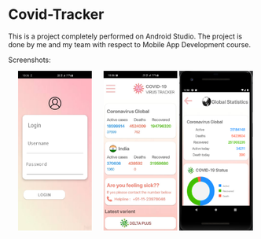 # Covid-Tracker

This is a project completely performed on Android Studio. The project is done by me and my team with respect to Mobile App Development course.

Screenshots:

<p float="left">
  <img src="screenshots/login.png" width="150" height="325" title="hover text"hspace="20">
  
  <img src="screenshots/home.png" width="150" height="325" title="hover text">
  
  <img src="screenshots/stats.png" width="150" height="325" title="hover text">
</p>
